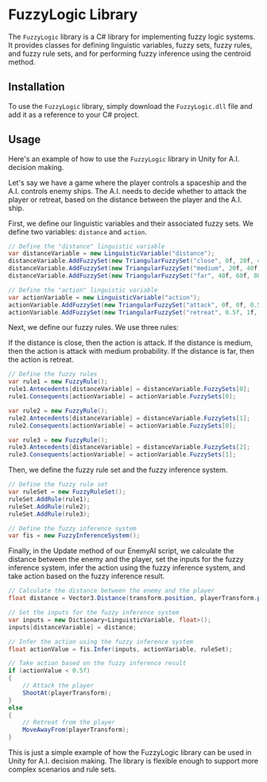 # FuzzyLogic Library

The `FuzzyLogic` library is a C# library for implementing fuzzy logic systems. It provides classes for defining linguistic variables, fuzzy sets, fuzzy rules, and fuzzy rule sets, and for performing fuzzy inference using the centroid method.

## Installation

To use the `FuzzyLogic` library, simply download the `FuzzyLogic.dll` file and add it as a reference to your C# project.

## Usage

Here's an example of how to use the `FuzzyLogic` library in Unity for A.I. decision making.

Let's say we have a game where the player controls a spaceship and the A.I. controls enemy ships. The A.I. needs to decide whether to attack the player or retreat, based on the distance between the player and the A.I. ship.

First, we define our linguistic variables and their associated fuzzy sets. We define two variables: `distance` and `action`.

```csharp
// Define the "distance" linguistic variable
var distanceVariable = new LinguisticVariable("distance");
distanceVariable.AddFuzzySet(new TriangularFuzzySet("close", 0f, 20f, 40f));
distanceVariable.AddFuzzySet(new TriangularFuzzySet("medium", 20f, 40f, 60f));
distanceVariable.AddFuzzySet(new TriangularFuzzySet("far", 40f, 60f, 80f));

// Define the "action" linguistic variable
var actionVariable = new LinguisticVariable("action");
actionVariable.AddFuzzySet(new TriangularFuzzySet("attack", 0f, 0f, 0.5f));
actionVariable.AddFuzzySet(new TriangularFuzzySet("retreat", 0.5f, 1f, 1f));
```

Next, we define our fuzzy rules. We use three rules:

If the distance is close, then the action is attack.
If the distance is medium, then the action is attack with medium probability.
If the distance is far, then the action is retreat.

```csharp
// Define the fuzzy rules
var rule1 = new FuzzyRule();
rule1.Antecedents[distanceVariable] = distanceVariable.FuzzySets[0];
rule1.Consequents[actionVariable] = actionVariable.FuzzySets[0];

var rule2 = new FuzzyRule();
rule2.Antecedents[distanceVariable] = distanceVariable.FuzzySets[1];
rule2.Consequents[actionVariable] = actionVariable.FuzzySets[0];

var rule3 = new FuzzyRule();
rule3.Antecedents[distanceVariable] = distanceVariable.FuzzySets[2];
rule3.Consequents[actionVariable] = actionVariable.FuzzySets[1];
```

Then, we define the fuzzy rule set and the fuzzy inference system.

```csharp
// Define the fuzzy rule set
var ruleSet = new FuzzyRuleSet();
ruleSet.AddRule(rule1);
ruleSet.AddRule(rule2);
ruleSet.AddRule(rule3);

// Define the fuzzy inference system
var fis = new FuzzyInferenceSystem();
```
Finally, in the Update method of our EnemyAI script, we calculate the distance between the enemy and the player, set the inputs for the fuzzy inference system, infer the action using the fuzzy inference system, and take action based on the fuzzy inference result.

```csharp
// Calculate the distance between the enemy and the player
float distance = Vector3.Distance(transform.position, playerTransform.position);

// Set the inputs for the fuzzy inference system
var inputs = new Dictionary<LinguisticVariable, float>();
inputs[distanceVariable] = distance;

// Infer the action using the fuzzy inference system
float actionValue = fis.Infer(inputs, actionVariable, ruleSet);

// Take action based on the fuzzy inference result
if (actionValue < 0.5f)
{
    // Attack the player
    ShootAt(playerTransform);
}
else
{
    // Retreat from the player
    MoveAwayFrom(playerTransform);
}
```

This is just a simple example of how the FuzzyLogic library can be used in Unity for A.I. decision making. The library is flexible enough to support more complex scenarios and rule sets.
